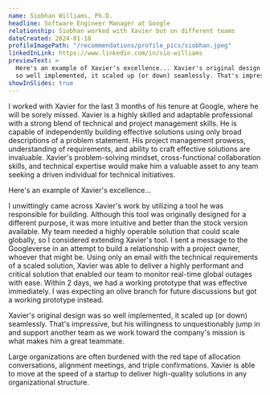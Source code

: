 ```yaml
---
name: Siobhan Williams, Ph.D.
headline: Software Engineer Manager at Google
relationship: Siobhan worked with Xavier but on different teams
dateCreated: 2024-01-18
profileImagePath: "/recommendations/profile_pics/siobhan.jpeg"
linkedInLink: https://www.linkedin.com/in/sio-williams
previewText: >
  Here's an example of Xavier's excellence... Xavier's original design was
  so well implemented, it scaled up (or down) seamlessly. That's impressive...
showInSlides: true
---
```


I worked with Xavier for the last 3 months of his tenure at Google, where he
will be sorely missed. Xavier is a highly skilled and adaptable professional
with a strong blend of technical and project management skills. He is
capable of independently building effective solutions using only broad
descriptions of a problem statement. His project management prowess,
understanding of requirements, and ability to craft effective solutions are
invaluable. Xavier's problem-solving mindset, cross-functional collaboration
skills, and technical expertise would make him a valuable asset to any team
seeking a driven individual for technical initiatives.

Here's an example of Xavier's excellence...

I unwittingly came across Xavier's work by utilizing a tool he was
responsible for building. Although this tool was originally designed for a
different purpose, it was more intuitive and better than the stock version
available. My team needed a highly operable solution that could scale
globally, so I considered extending Xavier's tool. I sent a message to the
Googleverse in an attempt to build a relationship with a project owner,
whoever that might be. Using only an email with the technical requirements
of a scaled solution, Xavier was able to deliver a highly performant and
critical solution that enabled our team to monitor real-time global outages
with ease. Within 2 days, we had a working prototype that was effective
immediately. I was expecting an olive branch for future discussions but got
a working prototype instead.

Xavier's original design was so well implemented, it scaled up (or down)
seamlessly. That's impressive, but his willingness to unquestionably jump in
and support another team as we work toward the company's mission is what
makes him a great teammate.

Large organizations are often burdened with the red tape of allocation
conversations, alignment meetings, and triple confirmations. Xavier is able
to move at the speed of a startup to deliver high-quality solutions in any
organizational structure.